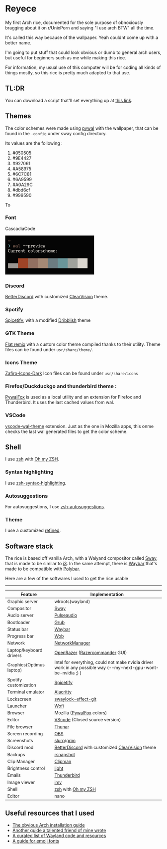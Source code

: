 # Reyece

My first Arch rice, documented for the sole purpose of obnoxiously bragging about it on r/UnixPorn and saying "I use arch BTW" all the time.

It's called this way because of the wallpaper. Yeah couldnt come up with a better name.

I'm going to put stuff that could look obvious or dumb to general arch users, but useful for beginners such as me while making this rice.

For information, my usual use of this computer will be for coding all kinds of things mostly, so this rice is pretty much adapted to that use.

## TL:DR
You can download a script that'll set everything up at [this link](https://www.youtube.com/watch?v=dQw4w9WgXcQ).

## Themes
The color schemes were made using [pywal](https://github.com/dylanaraps/pywal) with the wallpaper, that can be found in the `.config` under sway config directory.

Its values are the following : 
1)  #050505
2) #9E4427
3) #927061
4) #A58975
5) #6C7C81
6) #6A9599
7) #A0A29C
8) #dbd6cf
9) #999590

To 

### Font
CascadiaCode

![](assets/term_colors.png)
### Discord
[BetterDiscord](https://wiki.archlinux.org/title/Installation_guide) with customized [ClearVision](https://betterdiscord.app/theme/ClearVision) theme.

### Spotify
 [Spicetify](https://github.com/khanhas/spicetify-cli), with a modified [Dribblish](https://github.com/morpheusthewhite/spicetify-themes/blob/master/THEMES.md#dribbblish) theme

### GTK Theme 
[Flat remix](https://github.com/daniruiz/Flat-Remix-GTK) with a custom color theme compiled thanks to their utility. 
Theme files can be found under `usr/share/theme/`.

### Icons Theme
[Zafiro-Icons-Dark]()
Icon files can be found under `usr/share/icons`
### Firefox/Duckduckgo and thunderbird theme : 
[PywalFox](https://github.com/Frewacom/pywalfox)  is used as a local utility and an extension for Firefox and Thunderbird. It uses the last cached values from wal.

### VSCode 
[vscode-wal-theme](https://github.com/dlasagno/vscode-wal-theme) extension. Just as the one in Mozilla apps, this onme checks the last wal generated files to get the color scheme.

## Shell
I use [zsh](https://www.zsh.org/) with [Oh my ZSH](https://ohmyz.sh/).

### Syntax highlighting
 I use [zsh-syntax-highlighting](https://github.com/zsh-users/zsh-syntax-highlighting).

### Autosuggestions
For autosuggestions, I use [zsh-autosuggestions](https://github.com/zsh-users/zsh-autosuggestions).

### Theme
I use a customized [refined](https://github.com/ohmyzsh/ohmyzsh/wiki/Themes#refined).

## Software stack
The rice is based off vanilla Arch, with a Walyand compositor called [Sway](https://swaywm.org/), that is made to be similar to [i3](https://i3wm.org/). In the same attempt, there is [Waybar](https://github.com/Alexays/Waybar) that's made to be compatible with [Polybar](https://polybar.github.io/).

Here are a few of the softwares I used to get the rice usable

---

| Feature | Implementation |
| --- | --- |
| Graphic server | wlroots(wayland) |
| Compositor | [Sway](https://swaywm.org/) |
| Audio server | [Pulseaudio](https://www.freedesktop.org/wiki/Software/PulseAudio/) |
| Bootloader | [Grub](https://www.gnu.org/software/grub/) |
| Status bar | [Waybar](https://github.com/Alexays/Waybar) |
| Progress bar | [Wob](https://github.com/francma/wob) |
| Network | [NetworkManager](https://wiki.archlinux.org/title/NetworkManager) |
| Laptop/keyboard drivers | [OpenRazer](https://openrazer.github.io/) ([Razercommander](https://gabmus.github.io/razerCommander/) GUI) |
| Graphics(Optimus laptop) | Intel for everything, could not make nvidia driver work in any possible way (--my-next-gpu-wont-be-nvidia ;) ) |
| Spotify customization | [Spicetify](https://github.com/khanhas/spicetify-cli) |
| Terminal emulator | [Alacritty](https://alacritty.org/) |
| Lockscreen | [swaylock-effect-git](https://github.com/mortie/swaylock-effects) |
| Launcher | [Wofi](https://hg.sr.ht/~scoopta/wofi) |
| Browser | Mozilla ([PywalFox](https://github.com/Frewacom/pywalfox) colors) |
| Editor | [VScode](https://code.visualstudio.com/) (Closed source version) |
| File browser | [Thunar](https://wiki.archlinux.org/title/Thunar) |
| Screen recording | [OBS](https://obsproject.com/) |
| Screenshots | [slurp](https://github.com/emersion/slurp)/[grim](https://github.com/emersion/grim) |
| Discord mod | [BetterDiscord](https://wiki.archlinux.org/title/Installation_guide) with customized [ClearVision](https://betterdiscord.app/theme/ClearVision) theme |
| Backups | [rsnapshot](https://wiki.archlinux.org/title/Rsnapshot) |
 | Clip Manager | [Clipman](https://github.com/yory8/clipman) |
| Brightness control | [light](https://github.com/haikarainen/light) |
| Emails | [Thunderbird](https://www.thunderbird.net/) |
| Image viewer | [imv](https://github.com/eXeC64/imv) |
| Shell | [zsh](https://www.zsh.org/) with [Oh my ZSH](https://ohmyz.sh/) |
| Editor | nano | 



## Useful resources that I used
* [The obvious Arch installation guide](https://wiki.archlinux.org/title/Installation_guide)
* [Another guide a talented friend of mine wrote](https://github.com/angristan/arch-linux-install)
* [A curated list of Wayland code and resources](https://github.com/natpen/awesome-wayland#screen-locking)
* [A guide for emoji fonts](https://dev.to/darksmile92/get-emojis-working-on-arch-linux-with-noto-fonts-emoji-2a9)

